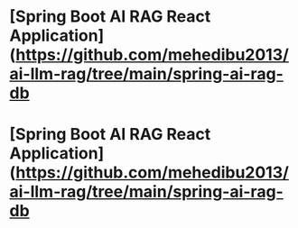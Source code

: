 # [Spring Boot AI RAG React Application](https://github.com/mehedibu2013/ai-llm-rag/tree/main/spring-ai-rag-db 
# [Spring Boot AI RAG React Application](https://github.com/mehedibu2013/ai-llm-rag/tree/main/spring-ai-rag-db 

